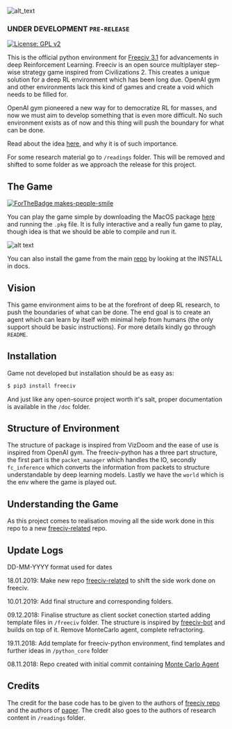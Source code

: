 ![alt_text](https://github.com/yashbonde/freeciv-python/blob/master/images/freeciv_logo_small-01.jpg)

### UNDER DEVELOPMENT `PRE-RELEASE`

[![License: GPL v2](https://img.shields.io/badge/License-GPL%20v2-blue.svg)](https://www.gnu.org/licenses/old-licenses/gpl-2.0.en.html)

This is the official python environment for [Freeciv 3.1](http://freeciv.org) for advancements in deep Reinforcement Learning. Freeciv is an open source multiplayer step-wise strategy game inspired from Civilizations 2. This creates a unique solution for a deep RL environment which has been long due. OpenAI gym and other environments lack this kind of games and create a void which needs to be filled for.

OpenAI gym pioneered a new way for to democratize RL for masses, and now we must aim to develop something that is even more difficult. No such environment exists as of now and this thing will push the boundary for what can be done.

Read about the idea [here](https://medium.com/@yashbonde/call-for-an-army-of-be-a-sts-f751436671be), and why it is of such importance.

For some research material go to `/readings` folder. This will be removed and shifted to some folder as we approach the release for this project.

## The Game
[![ForTheBadge makes-people-smile](http://ForTheBadge.com/images/badges/makes-people-smile.svg)](http://ForTheBadge.com)

You can play the game simple by downloading the MacOS package [here](https://www.dropbox.com/sh/buypyjprsbvq0hd/AABuisFfBn-WDJgAEcXIZGrSa?dl=0) and running the `.pkg` file. It is fully interactive and a really fun game to play, though idea is that we should be able to compile and run it.

![alt text](https://vignette.wikia.nocookie.net/freeciv/images/1/1c/Freeciv-growing-cities-steal-food.jpg/revision/latest?cb=20150409102837)

You can also install the game from the main [repo](https://github.com/freeciv/freeciv) by looking at the INSTALL in docs.

## Vision
This game environment aims to be at the forefront of deep RL research, to push the boundaries of what can be done. The end goal is to create an agent which can learn by itself with minimal help from humans (the only support should be basic instructions). For more details kindly go through `README`.

## Installation
Game not developed but installation should be as easy as:

```sh
$ pip3 install freeciv
```

And just like any open-source project worth it's salt, proper documentation is available in the `/doc` folder.

## Structure of Environment
The structure of package is inspired from VizDoom and the ease of use is inspired from OpenAI gym. The freeciv-python has a three part structure, the first part is the `packet_manager` which handles the IO, secondly `fc_inference` which converts the information from packets to structure understandable by deep learning models. Lastly we have the `world` which is the env where the game is played out.

## Understanding the Game
As this project comes to realisation moving all the side work done in this repo to a new [freeciv-related](https://github.com/yashbonde/freeciv-related) repo.

## Update Logs
DD-MM-YYYY format used for dates

18.01.2019: Make new repo [freeciv-related](https://github.com/yashbonde/freeciv-related) to shift the side work done on freeciv.

10.01.2019: Add final structure and corresponding folders.

09.12.2018: Finalise structure as client socket conection started adding template files in `/freeciv` folder. The structure is inspired by [freeciv-bot](https://github.com/chris1869/freeciv-bot) and builds on top of it. Remove MonteCarlo agent, complete refractoring.

19.11.2018: Add template for freeciv-python environment, find templates and further ideas in `/python_core` folder

08.11.2018: Repo created with initial commit containing [Monte Carlo Agent](http://groups.csail.mit.edu/rbg/code/civ/)

## Credits
The credit for the base code has to be given to the authors of [freeciv repo](https://github.com/freeciv/freeciv) and the authors of [paper](http://groups.csail.mit.edu/rbg/code/civ/). The credit also goes to the authors of research content in `/readings` folder.
